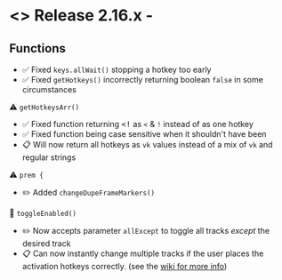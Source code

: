 # <> Release 2.16.x - 

## Functions
- ✅ Fixed `keys.allWait()` stopping a hotkey too early
- ✅ Fixed `getHotkeys()` incorrectly returning boolean `false` in some circumstances

⚠️ `getHotkeysArr()`
- ✅ Fixed function returning <kbd><!</kbd> as `<` & `!` instead of as one hotkey
- ✅ Fixed function being case sensitive when it shouldn't have been
- 📋 Will now return all hotkeys as `vk` values instead of a mix of `vk` and regular strings

⚠️ `prem {`
- ✏️ Added `changeDupeFrameMarkers()`

📍 `toggleEnabled()`
- ✏️ Now accepts parameter `allExcept` to toggle all tracks *except* the desired track
- 📋 Can now instantly change multiple tracks if the user places the activation hotkeys correctly. (see the [wiki for more info](<https://github.com/Tomshiii/ahk/wiki/Adobe-Functions#premtoggleenabled>))